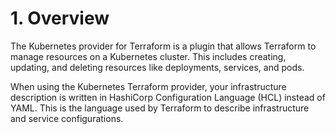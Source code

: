 # 1. Overview

The Kubernetes provider for Terraform is a plugin that allows Terraform to manage resources on a Kubernetes cluster. This includes creating, updating, and deleting resources like deployments, services, and pods.

When using the Kubernetes Terraform provider, your infrastructure description is written in HashiCorp Configuration Language (HCL) instead of YAML. This is the language used by Terraform to describe infrastructure and service configurations.